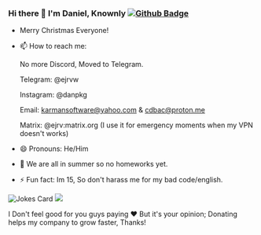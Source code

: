 ### Hi there 👋 I'm Daniel, Knownly [![Github Badge](https://img.shields.io/badge/-ejrv-grey?style=flat&logo=github&logoColor=white&link=https://github.com/ejrv/)](https://www.github.com/ejrv/)

- Merry Christmas Everyone!

- 📫 How to reach me:
  
  No more Discord, Moved to Telegram.

  Telegram: @ejrvw

  Instagram: @danpkg

  Email: karmansoftware@yahoo.com  &  cdbac@proton.me


  Matrix: @ejrv:matrix.org (I use it for emergency moments when my VPN doesn't works)
- 😄 Pronouns: He/Him
- 🌱 We are all in summer so no homeworks yet.
- ⚡ Fun fact: Im 15, So don't harass me for my bad code/english.

<!--
**kennelis/kennelis** is a ✨ _special_ ✨ repository because its `README.md` (this file) appears on your GitHub profile.

Here are some ideas to get you started:

- 🔭 I’m currently working on ...
- 🌱 I’m currently learning ...
- 👯 I’m looking to collaborate on ...
- 🤔 I’m looking for help with ...
- 💬 Ask me about ...
- 📫 How to reach me: ...
- 😄 Pronouns: ...
- ⚡ Fun fact: ...
-->
![Jokes Card](https://readme-jokes.vercel.app/api)
<a href="https://www.buymeacoffee.com/ejrv"><img src="https://img.buymeacoffee.com/button-api/?text=Buy me a coffin&emoji=⚰️&slug=ejrv&button_colour=408080&font_colour=ffffff&font_family=Cookie&outline_colour=ffffff&coffee_colour=FFDD00" /></a>

I Don't feel good for you guys paying ❤️ But it's your opinion; Donating helps my company to grow faster, Thanks!
